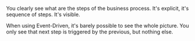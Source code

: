 You clearly see what are the steps of the business process. It's explicit, it's sequence of steps. It's visible.

When using Event-Driven, it's barely possible to see the whole picture. You only see that next step is triggered by the previous, but nothing else.
